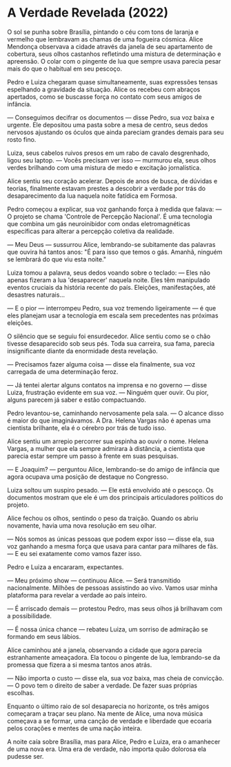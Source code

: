# A Verdade Revelada (2022)

O sol se punha sobre Brasília, pintando o céu com tons de laranja e vermelho que lembravam as chamas de uma fogueira cósmica. Alice Mendonça observava a cidade através da janela de seu apartamento de cobertura, seus olhos castanhos refletindo uma mistura de determinação e apreensão. O colar com o pingente de lua que sempre usava parecia pesar mais do que o habitual em seu pescoço.

Pedro e Luiza chegaram quase simultaneamente, suas expressões tensas espelhando a gravidade da situação. Alice os recebeu com abraços apertados, como se buscasse força no contato com seus amigos de infância.

— Conseguimos decifrar os documentos — disse Pedro, sua voz baixa e urgente. Ele depositou uma pasta sobre a mesa de centro, seus dedos nervosos ajustando os óculos que ainda pareciam grandes demais para seu rosto fino.

Luiza, seus cabelos ruivos presos em um rabo de cavalo desgrenhado, ligou seu laptop. — Vocês precisam ver isso — murmurou ela, seus olhos verdes brilhando com uma mistura de medo e excitação jornalística.

Alice sentiu seu coração acelerar. Depois de anos de busca, de dúvidas e teorias, finalmente estavam prestes a descobrir a verdade por trás do desaparecimento da lua naquela noite fatídica em Formosa.

Pedro começou a explicar, sua voz ganhando força à medida que falava: — O projeto se chama 'Controle de Percepção Nacional'. É uma tecnologia que combina um gás neuroinibidor com ondas eletromagnéticas específicas para alterar a percepção coletiva da realidade.

— Meu Deus — sussurrou Alice, lembrando-se subitamente das palavras que ouvira há tantos anos: "É para isso que temos o gás. Amanhã, ninguém se lembrará do que viu esta noite."

Luiza tomou a palavra, seus dedos voando sobre o teclado: — Eles não apenas fizeram a lua 'desaparecer' naquela noite. Eles têm manipulado eventos cruciais da história recente do país. Eleições, manifestações, até desastres naturais...

— E o pior — interrompeu Pedro, sua voz tremendo ligeiramente — é que eles planejam usar a tecnologia em escala sem precedentes nas próximas eleições.

O silêncio que se seguiu foi ensurdecedor. Alice sentiu como se o chão tivesse desaparecido sob seus pés. Toda sua carreira, sua fama, parecia insignificante diante da enormidade desta revelação.

— Precisamos fazer alguma coisa — disse ela finalmente, sua voz carregada de uma determinação feroz.

— Já tentei alertar alguns contatos na imprensa e no governo — disse Luiza, frustração evidente em sua voz. — Ninguém quer ouvir. Ou pior, alguns parecem já saber e estão compactuando.

Pedro levantou-se, caminhando nervosamente pela sala. — O alcance disso é maior do que imaginávamos. A Dra. Helena Vargas não é apenas uma cientista brilhante, ela é o cérebro por trás de tudo isso.

Alice sentiu um arrepio percorrer sua espinha ao ouvir o nome. Helena Vargas, a mulher que ela sempre admirara à distância, a cientista que parecia estar sempre um passo à frente em suas pesquisas.

— E Joaquim? — perguntou Alice, lembrando-se do amigo de infância que agora ocupava uma posição de destaque no Congresso.

Luiza soltou um suspiro pesado. — Ele está envolvido até o pescoço. Os documentos mostram que ele é um dos principais articuladores políticos do projeto.

Alice fechou os olhos, sentindo o peso da traição. Quando os abriu novamente, havia uma nova resolução em seu olhar.

— Nós somos as únicas pessoas que podem expor isso — disse ela, sua voz ganhando a mesma força que usava para cantar para milhares de fãs. — E eu sei exatamente como vamos fazer isso.

Pedro e Luiza a encararam, expectantes.

— Meu próximo show — continuou Alice. — Será transmitido nacionalmente. Milhões de pessoas assistindo ao vivo. Vamos usar minha plataforma para revelar a verdade ao país inteiro.

— É arriscado demais — protestou Pedro, mas seus olhos já brilhavam com a possibilidade.

— É nossa única chance — rebateu Luiza, um sorriso de admiração se formando em seus lábios.

Alice caminhou até a janela, observando a cidade que agora parecia estranhamente ameaçadora. Ela tocou o pingente de lua, lembrando-se da promessa que fizera a si mesma tantos anos atrás.

— Não importa o custo — disse ela, sua voz baixa, mas cheia de convicção. — O povo tem o direito de saber a verdade. De fazer suas próprias escolhas.

Enquanto o último raio de sol desaparecia no horizonte, os três amigos começaram a traçar seu plano. Na mente de Alice, uma nova música começava a se formar, uma canção de verdade e liberdade que ecoaria pelos corações e mentes de uma nação inteira.

A noite caía sobre Brasília, mas para Alice, Pedro e Luiza, era o amanhecer de uma nova era. Uma era de verdade, não importa quão dolorosa ela pudesse ser.